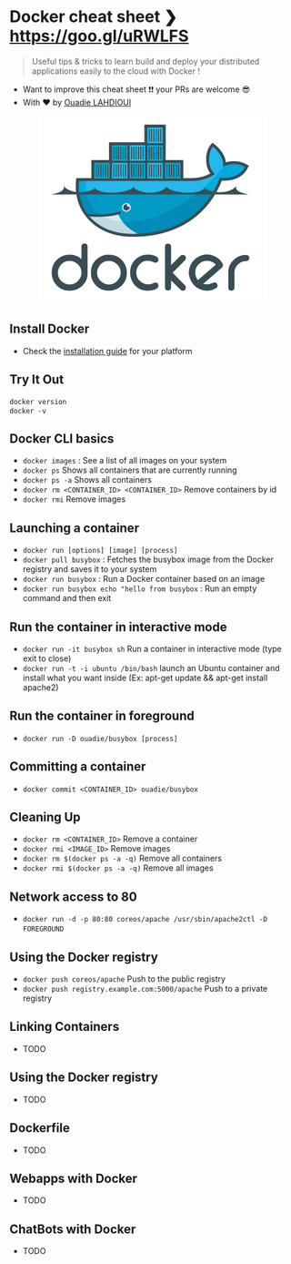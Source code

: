 # Docker cheat sheet ❯ https://goo.gl/uRWLFS
> Useful tips & tricks to learn build and deploy your distributed applications easily to the cloud with Docker !

- Want to improve this cheat sheet :exclamation::exclamation: your PRs are welcome :sunglasses:
- With :heart: by [Ouadie LAHDIOUI](www.twitter.com/lahdiouiouadie)

<p align="center">
	<img src="assets/docker-logo.png">
</p>

## Install Docker
- Check the [installation guide](http://docs.docker.com/engine/installation) for your platform

## Try It Out
```
docker version
docker -v
```

## Docker CLI basics
- ```docker images``` : See a list of all images on your system
- ```docker ps``` Shows all containers that are currently running
- ```docker ps -a``` Shows all containers
- ```docker rm <CONTAINER_ID> <CONTAINER_ID>``` Remove containers by id
- ```docker rmi``` Remove images

## Launching a container
- ```docker run [options] [image] [process]```
- ```docker pull busybox``` : Fetches the busybox image from the Docker registry and saves it to your system
- ```docker run busybox``` : Run a Docker container based on an image
- ```docker run busybox echo "hello from busybox``` : Run an empty command and then exit

## Run the container in interactive mode
- ```docker run -it busybox sh``` Run a container in interactive mode (type exit to close)
- ```docker run -t -i ubuntu /bin/bash``` launch an Ubuntu container and install what you want inside (Ex: apt-get update && apt-get install apache2) 

## Run the container in foreground
- ```docker run -D ouadie/busybox [process]```

## Committing a container
- ```docker commit <CONTAINER_ID> ouadie/busybox```   

## Cleaning Up
- ```docker rm <CONTAINER_ID>``` Remove a container
- ```docker rmi <IMAGE_ID>``` Remove images
- ```docker rm $(docker ps -a -q)``` Remove all containers
- ```docker rmi $(docker ps -a -q)``` Remove all images

## Network access to 80
- ```docker run -d -p 80:80 coreos/apache /usr/sbin/apache2ctl -D FOREGROUND```

## Using the Docker registry
- ```docker push coreos/apache``` Push to the public registry    
- ```docker push registry.example.com:5000/apache``` Push to a private registry    

## Linking Containers
- TODO

## Using the Docker registry
- TODO

## Dockerfile
- TODO

## Webapps with Docker
- TODO   

## ChatBots with Docker
- TODO   

